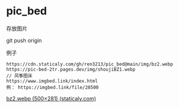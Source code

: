 # pic_bed

存放图片

git push origin

例子

```base
https://cdn.staticaly.com/gh/ren3213/pic_bed@main/img/bz2.webp
https://pic-bed-2tr.pages.dev/img/shoujiBZ1.webp
// 风筝图床
https://www.imgbed.link/index.html
例： https://imgbed.link/file/28500
```

[bz2.webp (500×281) (staticaly.com)](https://cdn.staticaly.com/gh/ren3213/pic_bed@main/img/bz2.webp)
